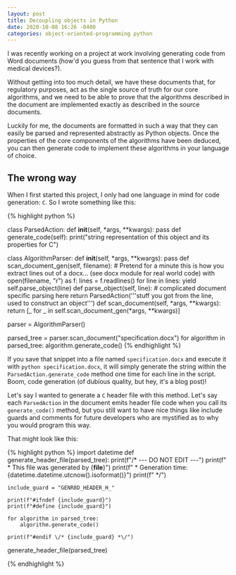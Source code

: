 ```yaml
---
layout: post
title: Decoupling objects in Python
date: 2020-10-08 16:26 -0400
categories: object-oriented-programming python
---
```


I was recently working on a project at work involving generating code from Word documents (how'd you guess from that sentence that I work with medical devices?).

Without getting into too much detail, we have these documents that, for regulatory purposes, act as the single source of truth for our core algorithms, and we need to be able to prove that the algorithms described in the document are implemented exactly as described in the source documents.

Luckily for me, the documents are formatted in such a way that they can easily be parsed and represented abstractly as Python objects. Once the properties of the core components of the algorithms have been deduced, you can then generate code to implement these algorithms in your language of choice.

## The wrong way

When I first started this project, I only had one language in mind for code generation: `C`. So I wrote something like this:

{% highlight python %}

class ParsedAction:
  def __init__(self, *args, **kwargs):
    pass
  def generate_code(self):
    print("string representation of this object and its properties for C")

class AlgorithmParser:
  def __init__(self, *args, **kwargs):
    pass
  def scan_document_gen(self, filename):
    # Pretend for a minute this is how you extract lines out of a docx... (see docx module for real world code)
    with open(filename, "r") as f:
      lines = f.readlines()
    for line in lines:
      yield self.parse_object(line)
  def parse_object(self, line):
    # complicated document specific parsing here
    return ParsedAction('''stuff you got from the line, used to construct an object''')
  def scan_document(self, *args, **kwargs):
    return [_ for _ in self.scan_document_gen(*args, **kwargs)]

parser = AlgorithmParser()

parsed_tree = parser.scan_document("specification.docx")
for algorithm in parsed_tree:
    algorithm.generate_code()
{% endhighlight %}

If you save that snippet into a file named `specification.docx` and execute it with `python specification.docx`, it will simply generate the string within the `ParsedAction.generate_code` method one time for each line in the script. Boom, code generation (of dubious quality, but hey, it's a blog post)!

Let's say I wanted to generate a `C` header file with this method. Let's say each `ParsedAction` in the document emits header file code when you call its `generate_code()` method, but you still want to have nice things like include guards and comments for future developers who are mystified as to why you would program this way.

That might look like this:

{% highlight python %}
import datetime
def generate_header_file(parsed_tree):
    print(f"/* --- DO NOT EDIT ---")
    print(f" * This file was generated by {__file__}")
    print(f" * Generation time: {datetime.datetime.utcnow().isoformat()}")
    print(f" */")

    include_guard = "GENR8D_HEADER_H_"

    print(f"#ifndef {include_guard}")
    print(f"#define {include_guard}")

    for algorithm in parsed_tree:
        algorithm.generate_code()
    
    print(f"#endif \/* {include_guard} *\/")

generate_header_file(parsed_tree)

{% endhighlight %}
